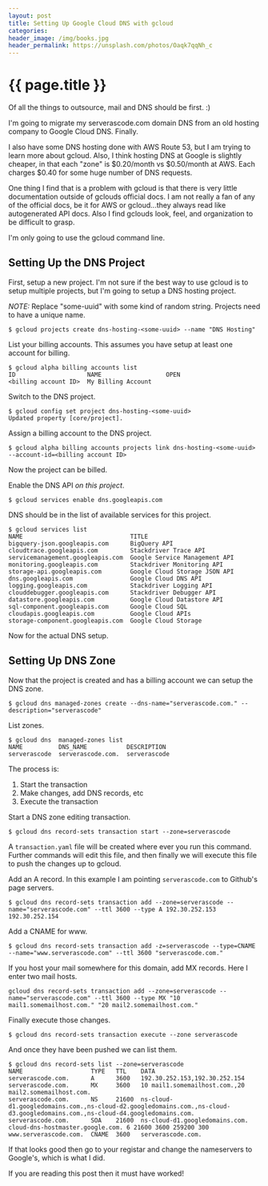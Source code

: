 ```yaml
---
layout: post
title: Setting Up Google Cloud DNS with gcloud
categories:
header_image: /img/books.jpg
header_permalink: https://unsplash.com/photos/Oaqk7qqNh_c
---
```


# {{ page.title }}

Of all the things to outsource, mail and DNS should be first. :)

I'm going to migrate my serverascode.com domain DNS from an old hosting company to Google Cloud DNS. Finally.

I also have some DNS hosting done with AWS Route 53, but I am trying to learn more about gcloud. Also, I think hosting DNS at Google is slightly cheaper, in that each "zone" is $0.20/month vs $0.50/month at AWS. Each charges $0.40 for some huge number of DNS requests.

One thing I find that is a problem with gcloud is that there is very little documentation outside of gclouds official docs. I am not really a fan of any of the official docs, be it for AWS or gcloud...they always read like autogenerated API docs. Also I find gclouds look, feel, and organization to be difficult to grasp.

I'm only going to use the gcloud command line.

## Setting Up the DNS Project

First, setup a new project. I'm not sure if the best way to use gcloud is to setup multiple projects, but I'm going to setup a DNS hosting project.

*NOTE:* Replace "some-uuid" with some kind of random string. Projects need to have a unique name.

```
$ gcloud projects create dns-hosting-<some-uuid> --name "DNS Hosting"
```

List your billing accounts. This assumes you have setup at least one account for billing.

```
$ gcloud alpha billing accounts list
ID                    NAME                  OPEN
<billing account ID>  My Billing Account
```

Switch to the DNS project.

```
$ gcloud config set project dns-hosting-<some-uuid>
Updated property [core/project].
```

Assign a billing account to the DNS project.

```
$ gcloud alpha billing accounts projects link dns-hosting-<some-uuid> --account-id=<billing account ID>
```

Now the project can be billed.

Enable the DNS API *on this project*.

```
$ gcloud services enable dns.googleapis.com
```

DNS should be in the list of available services for this project.

```
$ gcloud services list
NAME                              TITLE
bigquery-json.googleapis.com      BigQuery API
cloudtrace.googleapis.com         Stackdriver Trace API
servicemanagement.googleapis.com  Google Service Management API
monitoring.googleapis.com         Stackdriver Monitoring API
storage-api.googleapis.com        Google Cloud Storage JSON API
dns.googleapis.com                Google Cloud DNS API
logging.googleapis.com            Stackdriver Logging API
clouddebugger.googleapis.com      Stackdriver Debugger API
datastore.googleapis.com          Google Cloud Datastore API
sql-component.googleapis.com      Google Cloud SQL
cloudapis.googleapis.com          Google Cloud APIs
storage-component.googleapis.com  Google Cloud Storage
```

Now for the actual DNS setup.

## Setting Up DNS Zone

Now that the project is created and has a billing account we can setup the DNS zone.

```
$ gcloud dns managed-zones create --dns-name="serverascode.com." --description="serverascode"
```

List zones.

```
$ gcloud dns  managed-zones list
NAME          DNS_NAME           DESCRIPTION
serverascode  serverascode.com.  serverascode
```

The process is:

1. Start the transaction
2. Make changes, add DNS records, etc
3. Execute the transaction

Start a DNS zone editing transaction.

```
$ gcloud dns record-sets transaction start --zone=serverascode
```

A `transaction.yaml` file will be created where ever you run this command. Further commands will edit this file, and then finally we will execute this file to push the changes up to gcloud.

Add an A record. In this example I am pointing `serverascode.com` to Github's page servers.

```
$ gcloud dns record-sets transaction add --zone=serverascode --name="serverascode.com" --ttl 3600 --type A 192.30.252.153 192.30.252.154
```

Add a CNAME for www.

```
$ gcloud dns record-sets transaction add -z=serverascode --type=CNAME --name="www.serverascode.com" --ttl 3600 "serverascode.com."
```

If you host your mail somewhere for this domain, add MX records. Here I enter two mail hosts.

```
gcloud dns record-sets transaction add --zone=serverascode --name="serverascode.com" --ttl 3600 --type MX "10 mail1.somemailhost.com." "20 mail2.somemailhost.com."
```

Finally execute those changes.

```
$ gcloud dns record-sets transaction execute --zone serverascode
```

And once they have been pushed we can list them.

```
$ gcloud dns record-sets list --zone=serverascode
NAME                   TYPE   TTL    DATA
serverascode.com.      A      3600   192.30.252.153,192.30.252.154
serverascode.com.      MX     3600   10 mail1.somemailhost.com.,20 mail2.somemailhost.com.
serverascode.com.      NS     21600  ns-cloud-d1.googledomains.com.,ns-cloud-d2.googledomains.com.,ns-cloud-d3.googledomains.com.,ns-cloud-d4.googledomains.com.
serverascode.com.      SOA    21600  ns-cloud-d1.googledomains.com. cloud-dns-hostmaster.google.com. 6 21600 3600 259200 300
www.serverascode.com.  CNAME  3600   serverascode.com.
```

If that looks good then go to your registar and change the nameservers to Google's, which is what I did.

If you are reading this post then it must have worked!
